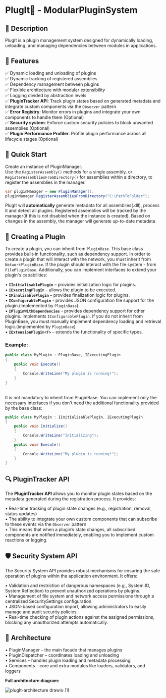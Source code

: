 # PlugIt🔌 - ModularPluginSystem


## 📌 Description
PlugIt is a plugin management system designed for dynamically loading, unloading, and managing dependencies between modules in applications.

## 🚀 Features
✅ Dynamic loading and unloading of plugins<br>
✅ Dynamic tracking of registered assemblies<br>
✅ Dependency management between plugins<br>
✅ Flexible architecture with modular extensibility<br>
✅ Logging divided by abstraction levels<br>
✅ **PluginTracker API**: Track plugin states based on generated metadata and integrate custom components via the `Observer` pattern<br>
✅ **Error Registry**: Monitor errors in plugins and integrate your own components to handle them (Optional)<br>
✅ **Security system**: Enforce custom security policies to block unwanted assemblies (Optional)<br>
✅ **Plugin Performance Profiler**: Profile plugin performance across all lifecycle stages (Optional)<br>

## 🚦 Quick Start
Create an instance of PluginManager.<br>
Use the `RegisterAssembly()` methods for a single assembly, or `RegisterAssembliesFromDirectory()` for assemblies within a directory, to register the assemblies in the manager.
```csharp
var pluginManager = new PluginManager();
pluginManager.RegisterAssembliesFromDirectory("C:\PathToFolder");
```
PlugIt will **automatically** generate metadata for all assemblies(.dll), process it and detect all plugins. Registered assemblies will be tracked by the manager(if this is not disabled when the instance is created). Based on changes in the assembly, the manager will generate up-to-date metadata.


## 🧩 Creating a Plugin
To create a plugin, you can inherit from `PluginBase`. This base class provides built-in functionality, such as dependency support. In order to create a plugin that will interact with the network, you must inherit from `NetworkPluginBase`. If the plugin should interact with the file system - from `FilePluginBase`. Additionally, you can implement interfaces to extend your plugin's capabilities:

• **`IInitialisablePlugin`** – provides initialization logic for plugins.<br>
• **`IExecutingPlugin`** – allows the plugin to be executed.<br>
• **`IFinalisablePlugin`** – provides finalization logic for plugins.<br>
• **`IConfigurablePlugin`** - provides JSON configuration file support for the plugin.(implemented by `PluginBase`)<br>
• **`IPluginWithDependencies`** - provides dependency support for other plugins. Implements `IConfigurablePlugin`. If you do not inherit from PluginBase, you must manually implement dependency loading and retrieval logic.(implemented by `PluginBase`)<br>
• **`IExtensionPlugin<T>`** – extends the functionality of specific types.<br>

### Example:
```csharp
public class MyPlugin : PluginBase, IExecutingPlugin 
{
	public void Execute()
	{
		Console.WriteLine("My plugin is running!");
	}
}
```
<br>It is not mandatory to inherit from PluginBase. You can implement only the necessary interfaces if you don't need the additional functionality provided by the base class:<br>
```csharp
public class MyPlugin : IInitialisablePlugin, IExecutingPlugin 
{
	public void Initialize()
	{
		Console.WriteLine("Initializing");
	}
	public void Execute()
	{
		Console.WriteLine("My plugin is running!");
	}
}
```

## 🔍 PluginTracker API
The **PluginTracker API** allows you to monitor plugin states based on the metadata generated during the registration process. It provides:

• Real-time tracking of plugin state changes (e.g., registration, removal, status updates)<br>
• The ability to integrate your own custom components that can subscribe to these events via the `Observer` pattern<br>
• This means that when a plugin’s state changes, all subscribed components are notified immediately, enabling you to implement custom reactions or logging.<br>

## 🛡️ Security System API
The Security System API provides robust mechanisms for ensuring the safe operation of plugins within the application environment. It offers:

• Validation and restriction of dangerous namespaces (e.g., System.IO, System.Reflection) to prevent unauthorized operations by plugins.<br>
• Management of file system and network access permissions through a centralized SecuritySettings configuration.<br>
• JSON-based configuration import, allowing administrators to easily manage and audit security policies.<br>
• Real-time checking of plugin actions against the assigned permissions, blocking any unauthorized attempts automatically.<br>

## 📂 Architecture
• PluginManager – the main facade that manages plugins<br>
• PluginDispatcher – coordinates loading and unloading<br>
• Services – handles plugin loading and metadata processing<br>
• Components – core and extra modules like loaders, validators, and loggers<br>

**Full architecture diagram:**

![plugIt-architecture drawio (1)](https://github.com/user-attachments/assets/9749c709-1c87-434b-9f35-3cf8e38c491f)
